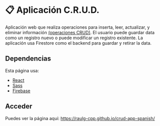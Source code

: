 # :clipboard: Aplicación C.R.U.D.
Aplicación web que realiza operaciones para inserta, leer, actualizar, y eliminar información [(operaciones CRUD)](https://es.wikipedia.org/wiki/CRUD). El usuario puede guardar data como un registro nuevo o puede modificar un registro existente. La aplicación usa Firestore como el backend para guardar y retirar la data.

## Dependencias
Esta página usa:

- [React](https://react.dev/)
- [Sass](https://sass-lang.com/)
- [Firebase](https://firebase.google.com/)

## Acceder
Puedes ver la página aquí: https://raulg-cpp.github.io/crud-app-spanish/
